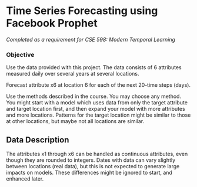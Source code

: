 # Time Series Forecasting using Facebook Prophet

*Completed as a requirement for CSE 598: Modern Temporal Learning*

### Objective 

Use the data provided with this project. The data consists of 6 attributes measured daily over several years at several locations.

Forecast attribute x6 at location 6 for each of the next 20-time steps (days).

Use the methods described in the course. You may choose any method. You might start with a model which uses data from only the target attribute and target location first, and then expand your model with more attributes and more locations. Patterns for the target location might be similar to those at other locations, but maybe not all locations are similar.

## Data Description

The attributes x1 through x6 can be handled as continuous attributes, even though they are rounded to integers. Dates with data can vary slightly between locations (real data), but this is not expected to generate large impacts on models. These differences might be ignored to start, and enhanced later.